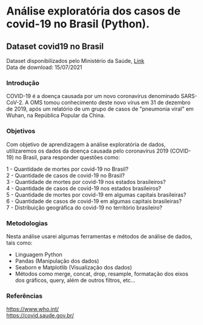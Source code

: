 # Análise exploratória dos casos de covid-19 no Brasil (Python).
## Dataset covid19 no Brasil 

Dataset disponibilizados pelo Ministério da Saúde, [Link](https://covid.saude.gov.br/)\
Data de download: 15/07/2021

### Introdução
COVID-19 é a doença causada por um novo coronavírus denominado SARS-CoV-2. A OMS tomou conhecimento deste novo vírus em 31 de dezembro de 2019, após um relatório de um grupo de casos de "pneumonia viral" em Wuhan, na República Popular da China.

### Objetivos
Com objetivo de aprendizagem à análise exploratória de dados, utilizaremos os dados da doença causada pelo coronavírus 2019 (COVID-19) no Brasil, para responder questões como: 

1 - Quantidade de mortes por covid-19 no Brasil?\
2 - Quantidade de casos de covid-19 no Brasil?\
3 - Quantidade de mortes por covid-19 nos estados brasileiros?\
4 - Quantidade de casos de covid-19 nos estados brasileiros?\
5 - Quantidade de mortes por covid-19 em algumas capitais brasileiras?\
6 - Quantidade de casos de covid-19 em algumas capitais brasileiras?\
7 - Distribuição geográfica do covid-19 no território brasileiro?

### Metodologias
Nesta análise usarei algumas ferramentas e métodos de análise de dados, tais como:
* Linguagem Python 
* Pandas (Manipulação dos dados)
* Seaborn e Matplotlib (Visualização dos dados)
* Métodos como merge, concat, drop, resample, formatação dos eixos dos gráficos, query, além de outros filtros, etc... 

### Referências
https://www.who.int/ \
https://covid.saude.gov.br/
